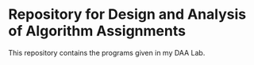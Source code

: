 # Repository for Design and Analysis of Algorithm Assignments
This repository contains the programs given in my DAA Lab.